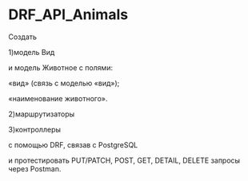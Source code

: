 # DRF_API_Animals

Создать


1)модель Вид

и модель Животное с полями:

«вид» (связь с моделью «вид»);

«наименование животного».


2)маршрутизаторы


3)контроллеры


с помощью DRF, связав с PostgreSQL

и протестировать PUT/PATCH, POST, GET, DETAIL, DELETE запросы через Postman.
